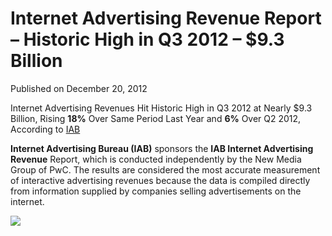# Internet Advertising Revenue Report &#8211; Historic High in Q3 2012 &#8211; $9.3 Billion

Published on December 20, 2012

<span class="AWC-18303">Internet Advertising Revenues Hit Historic High in Q3 2012 at Nearly $9.3 Billion, Rising **18%** Over Same Period Last Year and </span><span class="AWC-18303">**6%** Over Q2 2012, According to [IAB](https://www.iab.net/about_the_iab/recent_press_releases/press_release_archive/press_release/pr-121912 "Internet Advertising Bureau")</span>

<span class="AWC-18303"></span>**Internet Advertising Bureau (IAB)** sponsors the **IAB Internet Advertising Revenue** Report, which is conducted independently by the New Media Group of PwC. The results are considered the most accurate measurement of interactive advertising revenues because the data is compiled directly from information supplied by companies selling advertisements on the internet.

<span class="AWC-18303"></span>![](https://media.tumblr.com/5d1a4aaff9a493658491c9f4c0007905/tumblr_inline_mfbk5eGWvU1rq1qxm.gif)
